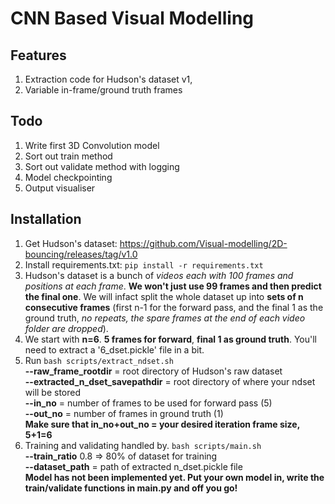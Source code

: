 # CNN Based Visual Modelling
## Features
1) Extraction code for Hudson's dataset v1,
2) Variable in-frame/ground truth frames
## Todo
1) Write first 3D Convolution model
2) Sort out train method
3) Sort out validate method with logging
4) Model checkpointing
5) Output visualiser
## Installation
1) Get Hudson's dataset: https://github.com/Visual-modelling/2D-bouncing/releases/tag/v1.0
2) Install requirements.txt:
`pip install -r requirements.txt`
3) Hudson's dataset is a bunch of *videos each with 100 frames and positions at each frame*. **We won't just use 99 frames and then predict the final one**. We will infact split the whole dataset up into **sets of n consecutive frames** (first n-1 for the forward pass, and the final 1 as the ground truth, *no repeats, the spare frames at the end of each video folder are dropped*).
4) We start with **n=6**. **5 frames for forward**, **final 1 as ground truth**. You'll need to extract a '6_dset.pickle' file in a bit.
5) Run `bash scripts/extract_ndset.sh`<br />
**--raw_frame_rootdir** = root directory of Hudson's raw dataset  <br />
**--extracted_n_dset_savepathdir** = root directory of where your ndset will be stored  <br />
**--in_no** = number of frames to be used for forward pass (5)  <br />
**--out_no** = number of frames in ground truth (1)  <br />
**Make sure that in_no+out_no = your desired iteration frame size, 5+1=6**
6) Training and validating handled by. `bash scripts/main.sh`  <br />
**--train_ratio** 0.8 => 80% of dataset for training  <br />
**--dataset_path** = path of extracted n_dset.pickle file  <br />
**Model has not been implemented yet. Put your own model in, write the train/validate functions in main.py and off you go!**
